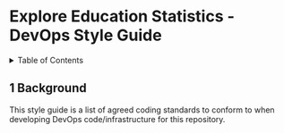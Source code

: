 # Explore Education Statistics - DevOps Style Guide

<details markdown="1">
  <summary>Table of Contents</summary>

-   [1 Background](#s1-background)

</details>

<a id="s1-background"></a>
## 1 Background 

This style guide is a list of agreed coding standards to conform to when developing DevOps code/infrastructure for this repository.

